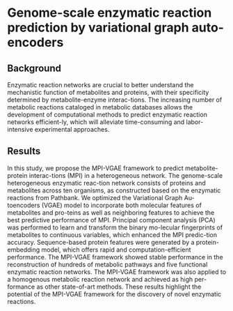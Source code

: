 # Genome-scale enzymatic reaction prediction by variational graph auto-encoders
## Background
Enzymatic reaction networks are crucial to better understand the mechanistic function of metabolites and proteins, with their specificity determined by metabolite-enzyme interac-tions. The increasing number of metabolic reactions cataloged in metabolic databases allows the development of computational methods to predict enzymatic reaction networks efficient-ly, which will alleviate time-consuming and labor-intensive experimental approaches.
## Results
In this study, we propose the MPI-VGAE framework to predict metabolite-protein interac-tions (MPI) in a heterogeneous network. The genome-scale heterogeneous enzymatic reac-tion network consists of proteins and metabolites across ten organisms, as constructed based on the enzymatic reactions from Pathbank. We optimized the Variational Graph Au-toencoders (VGAE) model to incorporate both molecular features of metabolites and pro-teins as well as neighboring features to achieve the best predictive performance of MPI. Principal component analysis (PCA) was performed to learn and transform the binary mo-lecular fingerprints of metabolites to continuous variables, which enhanced the MPI predic-tion accuracy. Sequence-based protein features were generated by a protein-embedding model, which offers rapid and computation-efficient performance. The MPI-VGAE framework showed stable performance in the reconstruction of hundreds of metabolic pathways and five functional enzymatic reaction networks. The MPI-VGAE framework was also applied to a homogenous metabolic reaction network and achieved as high per-formance as other state-of-art methods. These results highlight the potential of the MPI-VGAE framework for the discovery of novel enzymatic reactions. 
